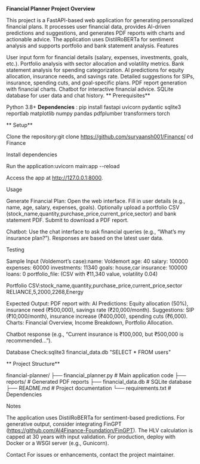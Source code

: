 **Financial Planner Project
Overview**

This project is a FastAPI-based web application for generating personalized financial plans. It processes user financial data, provides AI-driven predictions and suggestions, and generates PDF reports with charts and actionable advice. The application uses DistilRoBERTa for sentiment analysis and supports portfolio and bank statement analysis.
Features

User input form for financial details (salary, expenses, investments, goals, etc.).
Portfolio analysis with sector allocation and volatility metrics.
Bank statement analysis for spending categorization.
AI predictions for equity allocation, insurance needs, and savings rate.
Detailed suggestions for SIPs, insurance, spending cuts, and goal-specific plans.
PDF report generation with financial charts.
Chatbot for interactive financial advice.
SQLite database for user data and chat history.
**
Prerequisites**

Python 3.8+
**Dependencies** : pip install fastapi uvicorn pydantic sqlite3 reportlab matplotlib numpy pandas pdfplumber transformers torch


**
Setup**

Clone the repository:git clone https://github.com/suryaansh001/Finance/
cd Finance


Install dependencies

Run the application:uvicorn main:app --reload


Access the app at http://127.0.0.1:8000.

Usage

Generate Financial Plan:
Open the web interface.
Fill in user details (e.g., name, age, salary, expenses, goals).
Optionally upload a portfolio CSV (stock_name,quantity,purchase_price,current_price,sector) and bank statement PDF.
Submit to download a PDF report.


Chatbot:
Use the chat interface to ask financial queries (e.g., “What’s my insurance plan?”).
Responses are based on the latest user data.



Testing

Sample Input (Voldemort’s case):name: Voldemort
age: 40
salary: 100000
expenses: 60000
investments: 11340
goals: house,car
insurance: 100000
loans: 0
portfolio_file: (CSV with ₹11,340 value, volatility 0.04)


Portfolio CSV:stock_name,quantity,purchase_price,current_price,sector
RELIANCE,5,2000,2268,Energy


Expected Output:
PDF report with:
AI Predictions: Equity allocation (50%), insurance need (₹500,000), savings rate (₹20,000/month).
Suggestions: SIP (₹10,000/month), insurance increase (₹400,000), spending cuts (₹6,000).
Charts: Financial Overview, Income Breakdown, Portfolio Allocation.


Chatbot response (e.g., “Current insurance is ₹100,000, but ₹500,000 is recommended...”).


Database Check:sqlite3 financial_data.db "SELECT * FROM users"


**
Project Structure**

financial-planner/
├── financial_planner.py  # Main application code
├── reports/              # Generated PDF reports
├── financial_data.db     # SQLite database
├── README.md             # Project documentation
└── requirements.txt      # Dependencies

Notes

The application uses DistilRoBERTa for sentiment-based predictions. For generative output, consider integrating FinGPT (https://github.com/AI4Finance-Foundation/FinGPT).
The HLV calculation is capped at 30 years with input validation.
For production, deploy with Docker or a WSGI server (e.g., Gunicorn).

Contact
For issues or enhancements, contact the project maintainer.
